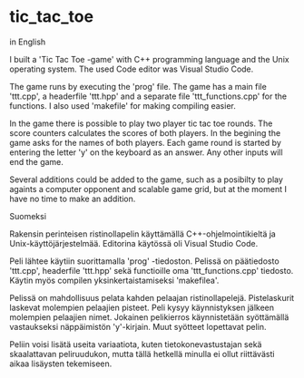 # tic_tac_toe

in English

I built a 'Tic Tac Toe -game' with C++ programming language and the Unix operating system. The used Code editor was Visual Studio Code.

The game runs by executing the 'prog' file. The game has a main file 'ttt.cpp', a headerfile 'ttt.hpp' and a separate file 'ttt_functions.cpp' for the functions. I also used 'makefile' for making compiling easier.

In the game there is possible to play two player tic tac toe rounds. The score counters calculates the scores of both players. In the begining the game asks for the names of both players. Each game round is started by entering the letter 'y' on the keyboard as an answer. Any other inputs will end the game.

Several additions could be added to the game, such as a posibilty to play againts a computer opponent and scalable game grid, but at the moment I have no time to make an addition.


Suomeksi

Rakensin perinteisen ristinollapelin käyttämällä C++-ohjelmointikieltä ja Unix-käyttöjärjestelmää. Editorina käytössä oli Visual Studio Code.

Peli lähtee käytiin suorittamalla 'prog' -tiedoston. Pelissä on päätiedosto 'ttt.cpp', headerfile 'ttt.hpp' sekä functioille oma 'ttt_functions.cpp' tiedosto. Käytin myös compilen yksinkertaistamiseksi 'makefilea'.

Pelissä on mahdollisuus pelata kahden pelaajan ristinollapelejä. Pistelaskurit laskevat molempien pelaajien pisteet. Peli kysyy käynnistyksen jälkeen molempien pelaajien nimet. Jokainen pelikierros käynnistetään syöttämällä vastaukseksi näppäimistön 'y'-kirjain. Muut syötteet lopettavat pelin.

Peliin voisi lisätä useita variaatiota, kuten tietokonevastustajan sekä skaalattavan peliruudukon, mutta tällä hetkellä minulla ei ollut riittävästi aikaa lisäysten tekemiseen.